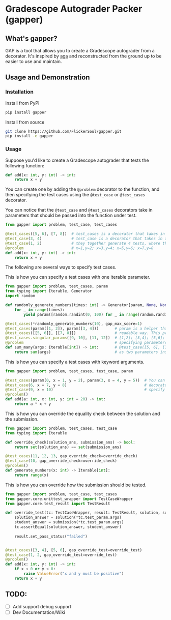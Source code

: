 # Gradescope Autograder Packer (gapper)

## What's gapper? 

GAP is a tool that allows you to create a Gradescope autograder from a decorator. It's inspired by [aga](https://github.com/rileyshahar/aga) and reconstructed from the ground up to be easier to use and maintain. 

## Usage and Demonstration

### Installation

Install from PyPI
```bash
pip install gapper
```

Install from source
```bash
git clone https://github.com/FlickerSoul/gapper.git
pip install -e gapper
```

### Usage 

Suppose you'd like to create a Gradescope autograder that tests the following function: 

```python
def add(x: int, y: int) -> int:
    return x + y
```

You can create one by adding the `@problem` decorator to the function, and then specifying the test cases using the `@test_case` or `@test_cases` decorator. 

You can notice that the `@test_case` and `@test_cases` decorators take in parameters that should be passed into the function under test. 

```python
from gapper import problem, test_case, test_cases

@test_cases([5, 6], [7, 8])  # test_cases is a decorator that takes in a list of test cases
@test_case(3, 4)             # test_case is a decorator that takes in a single test case
@test_case(1, 2)             # they together generate 4 tests, where the parameters are 
@problem                     # x=1,y=2; x=3,y=4; x=5,y=6; x=7,y=8
def add(x: int, y: int) -> int:
    return x + y
```

The following are several ways to specify test cases. 

This is how you can specify a test cases with one iterable parameter.

```python
from gapper import problem, test_cases, param
from typing import Iterable, Generator
import random

def randomly_generate_numbers(times: int) -> Generator[param, None, None]:
    for _ in range(times):
        yield param([random.randint(0, 100) for _ in range(random.randint(0, 100))])

@test_cases(*randomly_generate_numbers(10), gap_max_score=1)
@test_cases(param([1, 2]), param([3, 4]))       # param is a helper that allows you to specify parameters, in a more 
@test_cases([[5, 6]], [[7, 8]])                 # readable way. This problem has 6 test cases, where the parameters are 
@test_cases.singular_params([9, 10], [11, 12])  # [1,2]; [3,4]; [5,6]; [7,8]; [9,10]; [11,12]. The three ways of 
@problem                                        # specifying parameters are equivalent. Note that 
def sum_many(args: Iterable[int]) -> int:       # @test_case([5, 6], [7, 8]) does not work because will treat [x, y]
    return sum(args)                            # as two parameters instead of a list.
```

This is how you can specify a test cases with keyword arguments.

```python
from gapper import problem, test_cases, test_case, param

@test_cases(param(0, x = 1, y = 2), param(3, x = 4, y = 5))  # You can also specify kwargs in the param or test_case 
@test_case(6, x = 7, y = 8)                                  # decorator. Note that using param is the only way to 
@test_case(9, x = 10)                                        # specify kwargs in test_cases.
@problem()                                                   
def add(a: int, x: int, y: int = 20) -> int:
    return a * x + y
```

This is how you can override the equality check between the solution and the submission.

```python
from gapper import problem, test_cases, test_case  
from typing import Iterable

def override_check(solution_ans, submission_ans) -> bool:
    return set(solution_ans) == set(submission_ans)

@test_cases(11, 12, 13, gap_override_check=override_check)
@test_case(10, gap_override_check=override_check)
@problem()
def generate_numbers(x: int) -> Iterable[int]:
    return range(x)
```

This is how you can override how the submission should be tested.

```python
from gapper import problem, test_case, test_cases
from gapper.core.unittest_wrapper import TestCaseWrapper
from gapper.core.test_result import TestResult

def override_test(tc: TestCaseWrapper, result: TestResult, solution, submission):
    solution_answer = solution(*tc.test_param.args)
    student_answer = submission(*tc.test_param.args)
    tc.assertEqual(solution_answer, student_answer)
    
    result.set_pass_status("failed")


@test_cases([3, 4], [5, 6], gap_override_test=override_test)
@test_case(1, 2, gap_override_test=override_test)
@problem()
def add(x: int, y: int) -> int:
    if x < 0 or y < 0:
        raise ValueError("x and y must be positive")
    return x + y
```


## TODO: 

- [ ] Add support debug support 
- [ ] Dev Documentation/Wiki